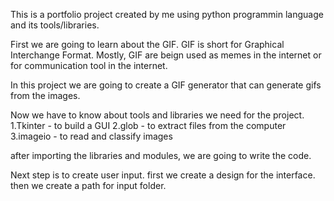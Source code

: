 This is a portfolio project created by me using python programmin language and its tools/libraries.

First we are going to learn about the GIF. GIF is short for Graphical Interchange Format. 
Mostly, GIF are beign used as memes in the internet or for communication tool in the internet.

In this project we are going to create a GIF generator that can generate gifs from the images.

Now we have to know about tools and libraries we need for the project.
1.Tkinter - to build a GUI
2.glob - to extract files from the computer
3.imageio - to read and classify images


after importing the libraries and modules, we are going to write the code.

Next step is to create user input.
first we create a design for the interface.
then we create a path for input folder.
